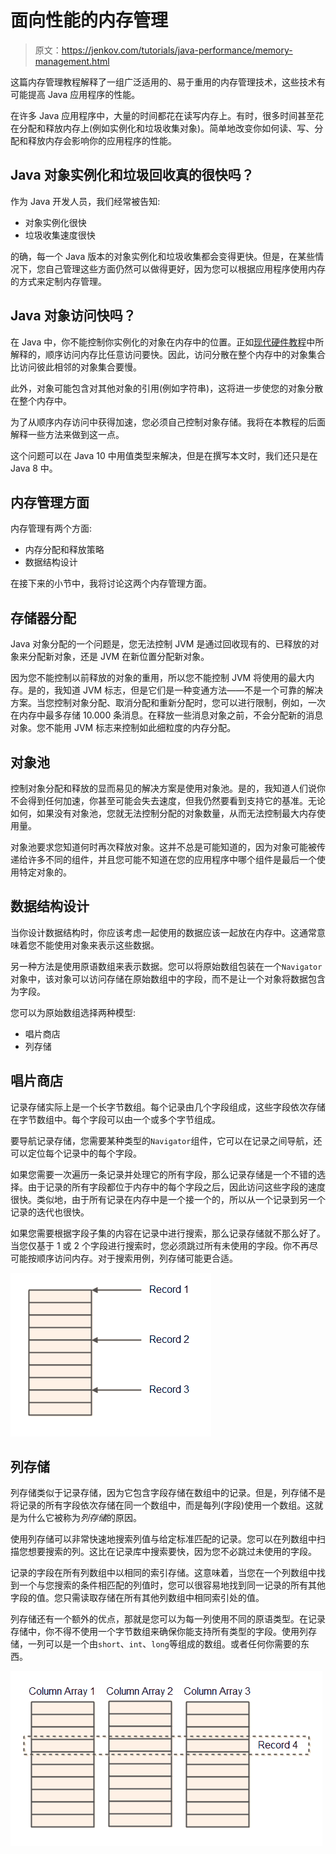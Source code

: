 # 面向性能的内存管理

> 原文：<https://jenkov.com/tutorials/java-performance/memory-management.html>

这篇内存管理教程解释了一组广泛适用的、易于重用的内存管理技术，这些技术有可能提高 Java 应用程序的性能。

在许多 Java 应用程序中，大量的时间都花在读写内存上。有时，很多时间甚至花在分配和释放内存上(例如实例化和垃圾收集对象)。简单地改变你如何读、写、分配和释放内存会影响你的应用程序的性能。

## Java 对象实例化和垃圾回收真的很快吗？

作为 Java 开发人员，我们经常被告知:

*   对象实例化很快
*   垃圾收集速度很快

的确，每一个 Java 版本的对象实例化和垃圾收集都会变得更快。但是，在某些情况下，您自己管理这些方面仍然可以做得更好，因为您可以根据应用程序使用内存的方式来定制内存管理。

## Java 对象访问快吗？

在 Java 中，你不能控制你实例化的对象在内存中的位置。正如[现代硬件教程](modern-hardware.html)中所解释的，顺序访问内存比任意访问要快。因此，访问分散在整个内存中的对象集合比访问彼此相邻的对象集合要慢。

此外，对象可能包含对其他对象的引用(例如字符串)，这将进一步使您的对象分散在整个内存中。

为了从顺序内存访问中获得加速，您必须自己控制对象存储。我将在本教程的后面解释一些方法来做到这一点。

这个问题可以在 Java 10 中用值类型来解决，但是在撰写本文时，我们还只是在 Java 8 中。

## 内存管理方面

内存管理有两个方面:

*   内存分配和释放策略
*   数据结构设计

在接下来的小节中，我将讨论这两个内存管理方面。

## 存储器分配

Java 对象分配的一个问题是，您无法控制 JVM 是通过回收现有的、已释放的对象来分配新对象，还是 JVM 在新位置分配新对象。

因为您不能控制以前释放的对象的重用，所以您不能控制 JVM 将使用的最大内存。是的，我知道 JVM 标志，但是它们是一种变通方法——不是一个可靠的解决方案。当您控制对象分配、取消分配和重新分配时，您可以进行限制，例如，一次在内存中最多存储 10.000 条消息。在释放一些消息对象之前，不会分配新的消息对象。您不能用 JVM 标志来控制如此细粒度的内存分配。

## 对象池

控制对象分配和释放的显而易见的解决方案是使用对象池。是的，我知道人们说你不会得到任何加速，你甚至可能会失去速度，但我仍然要看到支持它的基准。无论如何，如果没有对象池，您就无法控制分配的对象数量，从而无法控制最大内存使用量。

对象池要求您知道何时再次释放对象。这并不总是可能知道的，因为对象可能被传递给许多不同的组件，并且您可能不知道在您的应用程序中哪个组件是最后一个使用特定对象的。

## 数据结构设计

当你设计数据结构时，你应该考虑一起使用的数据应该一起放在内存中。这通常意味着您不能使用对象来表示这些数据。

另一种方法是使用原语数组来表示数据。您可以将原始数组包装在一个`Navigator`对象中，该对象可以访问存储在原始数组中的字段，而不是让一个对象将数据包含为字段。

您可以为原始数组选择两种模型:

*   唱片商店
*   列存储

## 唱片商店

记录存储实际上是一个长字节数组。每个记录由几个字段组成，这些字段依次存储在字节数组中。每个字段可以由一个或多个字节组成。

要导航记录存储，您需要某种类型的`Navigator`组件，它可以在记录之间导航，还可以定位每个记录中的每个字段。

如果您需要一次遍历一条记录并处理它的所有字段，那么记录存储是一个不错的选择。由于记录的所有字段都位于内存中的每个字段之后，因此访问这些字段的速度很快。类似地，由于所有记录在内存中是一个接一个的，所以从一个记录到另一个记录的迭代也很快。

如果您需要根据字段子集的内容在记录中进行搜索，那么记录存储就不那么好了。当您仅基于 1 或 2 个字段进行搜索时，您必须跳过所有未使用的字段。你不再尽可能按顺序访问内存。对于搜索用例，列存储可能更合适。

![A record store where multiple elements of a single, larger array belong to the same record.](img/245b3a2315a496800853506344eec8ac.png)

## 列存储

列存储类似于记录存储，因为它包含字段存储在数组中的记录。但是，列存储不是将记录的所有字段依次存储在同一个数组中，而是每列(字段)使用一个数组。这就是为什么它被称为*列存储*的原因。

使用列存储可以非常快速地搜索列值与给定标准匹配的记录。您可以在列数组中扫描您想要搜索的列。这比在记录库中搜索要快，因为您不必跳过未使用的字段。

记录的字段在所有列数组中以相同的索引存储。这意味着，当您在一个列数组中找到一个与您搜索的条件相匹配的列值时，您可以很容易地找到同一记录的所有其他字段的值。您只需读取存储在所有其他列数组中相同索引处的值。

列存储还有一个额外的优点，那就是您可以为每一列使用不同的原语类型。在记录存储中，你不得不使用一个字节数组来确保你能支持所有类型的字段。使用列存储，一列可以是一个由`short`、`int`、`long`等组成的数组。或者任何你需要的东西。

![A columns store where elements of separate column arrays with the same index belong to the same record.](img/c806b517877e2c89723aa7e28367ad04.png)